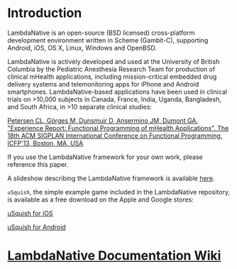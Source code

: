 # Introduction

LambdaNative is an open-source (BSD licensed) cross-platform
development environment written in Scheme (Gambit-C), supporting
Android, iOS, OS X, Linux, Windows and OpenBSD.

LambdaNative is actively developed and used at the
University of British Columbia by the Pediatric Anesthesia
Research Team for production of clinical mHealth
applications, including mission-critical embedded drug
delivery systems and telemonitoring apps for iPhone
and Android smartphones.  LambdaNative-based applications
have been used in clinical trials on >10,000 subjects in
Canada, France, India, Uganda, Bangladesh, and South
Africa, in >10 separate clinical studies:

[Petersen CL, Görges M, Dunsmuir D, Ansermino JM, Dumont GA. "Experience Report: Functional Programming of mHealth Applications". The 18th ACM SIGPLAN International Conference on Functional Programming, ICFP'13, Boston, MA, USA](http://ecem.ece.ubc.ca/~cpetersen/lambdanative_icfp13.pdf)

If you use the LambdaNative framework for your own work, please reference this paper.

A slideshow describing the LambdaNative framework is available [here](https://github.com/part-cw/lambdanative/blob/master/docs/LambdaNative.pdf?raw=true).

`uSquish`, the simple example game included in the LambdaNative repository,
is available as a free download on the Apple and Google stores:

[uSquish for iOS](https://itunes.apple.com/us/app/usquish/id647308142)

[uSquish for Android](https://play.google.com/store/apps/details?id=ca.bccw.usquish)

# [ LambdaNative Documentation Wiki ](../../wiki/Home)

